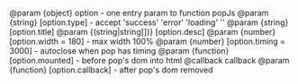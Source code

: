 
  @param {object} option - one entry param to function popJs
  @param {string} [option.type] - accept 'success' 'error' 'loading' ''
  @param {string} [option.title]
  @param {(string|string[])} [option.desc]
  @param {number} [option.width = 180] - max width 100%
  @param {number} [option.timing = 3000] - autoclose when pop has timing
  @param {function} [option.mounted] - before pop's dom into html
  @callback callback
  @param {function} [option.callback] - after pop's dom removed
